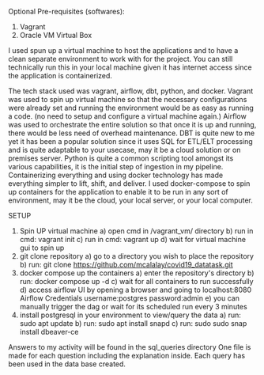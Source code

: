 Optional Pre-requisites (softwares):
1) Vagrant
2) Oracle VM Virtual Box

I used spun up a virtual machine to host the applications and to have a clean separate environment to work with for the project.
You can still technically run this in your local machine given it has internet access since the application is containerized.



The tech stack used was vagrant, airflow, dbt, python, and docker.
Vagrant was used to spin up virtual machine so that the necessary configurations were already set and running the environment would be as easy as running a code. (no need to setup and configure a virtual machine again.)
Airflow was used to orchestrate the entire solution so that once it is up and running, there would be less need of overhead maintenance.
DBT is quite new to me yet it has been a popular solution since it uses SQL for ETL/ELT processing and is quite adaptable to your usecase, may it be a cloud solution or on premises server.
Python is quite a common scripting tool amongst its various capabilities, it is the initial step of ingestion in my pipeline.
Containerizing everything and using docker technology has made everything simpler to lift, shift, and deliver.
I used docker-compose to spin up containers for the application to enable it to be run in any sort of environment, may it be the cloud, your local server, or your local computer.



SETUP
1) Spin UP virtual machine
    a) open cmd in  /vagrant_vm/ directory
    b) run in cmd: vagrant init
    c) run in cmd: vagrant up
    d) wait for virtual machine gui to spin up
2) git clone repository
    a) go to a directory you wish to place the repository
    b) run: git clone https://github.com/mcalalay/covid19_datatask.git
3) docker compose up the containers
    a) enter the repository's directory
    b) run: docker compose up -d
    c) wait for all containers to run successfully
    d) access airflow UI by opening a browser and going to localhost:8080
        Airflow Credentials
            username:postgres
            password:admin
    e) you can manually trigger the dag or wait for its scheduled run every 3 minutes
4) install postgresql in your environment to view/query the data
    a) run: sudo apt update
    b) run: sudo apt install snapd
    c) run: sudo sudo snap install dbeaver-ce



Answers to my activity will be found in the sql_queries directory
One file is made for each question including the explanation inside.
Each query has been used in the data base created.